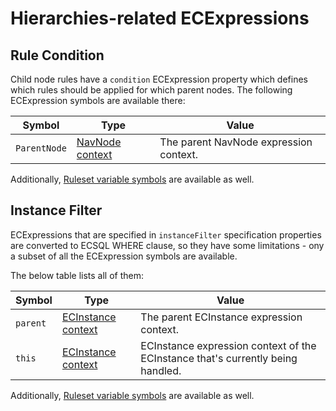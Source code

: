 # Hierarchies-related ECExpressions

## Rule Condition

Child node rules have a `condition` ECExpression property which defines which rules should
be applied for which parent nodes. The following ECExpression symbols are available there:

| Symbol       | Type                                           | Value                                  |
|--------------|------------------------------------------------|----------------------------------------|
| `ParentNode` | [NavNode context](../ECExpressions.md#navnode) | The parent NavNode expression context. |

Additionally, [Ruleset variable symbols](../ECExpressions.md#ruleset-variables-user-settings)
are available as well.

## Instance Filter

ECExpressions that are specified in `instanceFilter` specification properties
are converted to ECSQL WHERE clause, so they have some limitations - ony a subset
 of all the ECExpression symbols are available.

The below table lists all of them:

| Symbol   | Type                                                 |Value                                                                            |
|----------|------------------------------------------------------|---------------------------------------------------------------------------------|
| `parent` | [ECInstance context](../ECExpressions.md#ecinstance) | The parent ECInstance expression context.                                       |
| `this`   | [ECInstance context](../ECExpressions.md#ecinstance) | ECInstance expression context of the ECInstance that's currently being handled. |

Additionally, [Ruleset variable symbols](../ECExpressions.md#ruleset-variables-user-settings)
are available as well.
